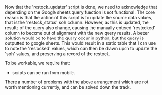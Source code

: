 Now that the 'restock_updater' script is done, we need to acknowledge that depending on the Google sheets query function is not functional. The core reason is that the action of this script is to update the source data values, that is the 'restock_status' soh column. However, as this is updated, the results of the query also change, causing the manually entered 'restocked' column to become out of alignment with the new query results. A better solution would be to have the query occur in python, but the query is outputted to google sheets. This would result in a static table that I can use to note the 'restocked' values, which can then be drawn upon to update the 'soh' values, and preserving a record of the restock.

To be workable, we require that:
- scripts can be run from mobile.

There a number of problems with the above arrangement which are not worth mentioning currently, and can be solved down the track.

